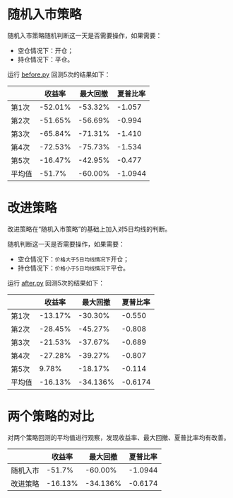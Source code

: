 # 随机入市策略
随机入市策略随机判断这一天是否需要操作，如果需要：
* 空仓情况下：开仓；
* 持仓情况下：平仓。

运行 [before.py](./before.py) 回测5次的结果如下：

|  | 收益率 | 最大回撤 | 夏普比率 |
| --- | --- | --- | --- |
| 第1次 | -52.01% | -53.32% | -1.057 |
| 第2次 | -51.65% | -56.69% | -0.994 |
| 第3次 | -65.84% | -71.31% | -1.410 |
| 第4次 | -72.53% | -75.73% | -1.534 |
| 第5次 | -16.47% | -42.95% | -0.477 |
| 平均值 | -51.7% | -60.00% | -1.0944 |

# 改进策略
改进策略在“随机入市策略”的基础上加入对5日均线的判断。

随机判断这一天是否需要操作，如果需要：
* 空仓情况下：`价格大于5日均线情况下`开仓；
* 持仓情况下：`价格小于5日均线情况下`平仓。

运行  [after.py](./after.py)  回测5次的结果如下：

|  | 收益率 | 最大回撤 | 夏普比率 |
| --- | --- | --- | --- |
| 第1次 | -13.17% | -30.30% | -0.550 |
| 第2次 | -28.45% | -45.27% | -0.808 |
| 第3次 | -21.53% | -37.67% | -0.689 |
| 第4次 | -27.28% | -39.27% | -0.807 |
| 第5次 | 9.78% | -18.17% | -0.114 |
| 平均值 | -16.13% | -34.136% | -0.6174 |

# 两个策略的对比
对两个策略回测的平均值进行观察，发现收益率、最大回撤、夏普比率均有改善。

|  | 收益率 | 最大回撤 | 夏普比率 |
| --- | --- | --- | --- |
| 随机入市 | -51.7% | -60.00% | -1.0944 |
| 改进策略 | -16.13% | -34.136% | -0.6174 |